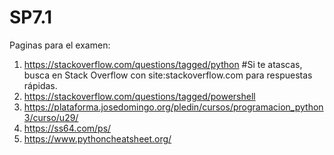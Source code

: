 # SP7.1

Paginas para el examen:
1. https://stackoverflow.com/questions/tagged/python #Si te atascas, busca en Stack Overflow con site:stackoverflow.com para respuestas rápidas.
2. https://stackoverflow.com/questions/tagged/powershell
3. https://plataforma.josedomingo.org/pledin/cursos/programacion_python3/curso/u29/
4. https://ss64.com/ps/
5. https://www.pythoncheatsheet.org/
